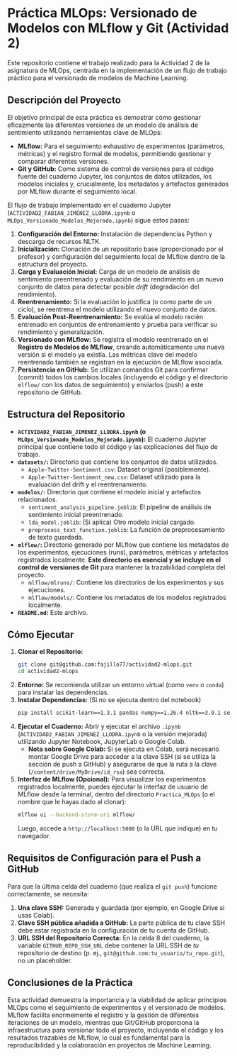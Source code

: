 # Práctica MLOps: Versionado de Modelos con MLflow y Git (Actividad 2)

Este repositorio contiene el trabajo realizado para la Actividad 2 de la asignatura de MLOps, centrada en la implementación de un flujo de trabajo práctico para el versionado de modelos de Machine Learning.

## Descripción del Proyecto

El objetivo principal de esta práctica es demostrar cómo gestionar eficazmente las diferentes versiones de un modelo de análisis de sentimiento utilizando herramientas clave de MLOps:

*   **MLflow:** Para el seguimiento exhaustivo de experimentos (parámetros, métricas) y el registro formal de modelos, permitiendo gestionar y comparar diferentes versiones.
*   **Git y GitHub:** Como sistema de control de versiones para el código fuente del cuaderno Jupyter, los conjuntos de datos utilizados, los modelos iniciales y, crucialmente, los metadatos y artefactos generados por MLflow durante el seguimiento local.

El flujo de trabajo implementado en el cuaderno Jupyter (`ACTIVIDAD2_FABIAN_JIMENEZ_LLODRA.ipynb` o `MLOps_Versionado_Modelos_Mejorado.ipynb`) sigue estos pasos:

1.  **Configuración del Entorno:** Instalación de dependencias Python y descarga de recursos NLTK.
2.  **Inicialización:** Clonación de un repositorio base (proporcionado por el profesor) y configuración del seguimiento local de MLflow dentro de la estructura del proyecto.
3.  **Carga y Evaluación Inicial:** Carga de un modelo de análisis de sentimiento preentrenado y evaluación de su rendimiento en un nuevo conjunto de datos para detectar posible *drift* (degradación del rendimiento).
4.  **Reentrenamiento:** Si la evaluación lo justifica (o como parte de un ciclo), se reentrena el modelo utilizando el nuevo conjunto de datos.
5.  **Evaluación Post-Reentrenamiento:** Se evalúa el modelo recién entrenado en conjuntos de entrenamiento y prueba para verificar su rendimiento y generalización.
6.  **Versionado con MLflow:** Se registra el modelo reentrenado en el **Registro de Modelos de MLflow**, creando automáticamente una nueva versión si el modelo ya existía. Las métricas clave del modelo reentrenado también se registran en la ejecución de MLflow asociada.
7.  **Persistencia en GitHub:** Se utilizan comandos Git para confirmar (commit) todos los cambios locales (incluyendo el código y el directorio `mlflow/` con los datos de seguimiento) y enviarlos (push) a este repositorio de GitHub.

## Estructura del Repositorio

*   **`ACTIVIDAD2_FABIAN_JIMENEZ_LLODRA.ipynb` (o `MLOps_Versionado_Modelos_Mejorado.ipynb`):** El cuaderno Jupyter principal que contiene todo el código y las explicaciones del flujo de trabajo.
*   **`datasets/`:** Directorio que contiene los conjuntos de datos utilizados.
    *   `Apple-Twitter-Sentiment.csv`: Dataset original (posiblemente).
    *   `Apple-Twitter-Sentiment_new.csv`: Dataset utilizado para la evaluación del drift y el reentrenamiento.
*   **`modelos/`:** Directorio que contiene el modelo inicial y artefactos relacionados.
    *   `sentiment_analysis_pipeline.joblib`: El pipeline de análisis de sentimiento inicial preentrenado.
    *   `lda_model.joblib`: (Si aplica) Otro modelo inicial cargado.
    *   `preprocess_text_function.joblib`: La función de preprocesamiento de texto guardada.
*   **`mlflow/`:** Directorio generado por MLflow que contiene los metadatos de los experimentos, ejecuciones (runs), parámetros, métricas y artefactos registrados localmente. **Este directorio es esencial y se incluye en el control de versiones de Git** para mantener la trazabilidad completa del proyecto.
    *   `mlflow/mlruns/`: Contiene los directorios de los experimentos y sus ejecuciones.
    *   `mlflow/models/`: Contiene los metadatos de los modelos registrados localmente.
*   **`README.md`:** Este archivo.

## Cómo Ejecutar

1.  **Clonar el Repositorio:**
    ```bash
    git clone git@github.com:fajillo77/actividad2-mlops.git
    cd actividad2-mlops
    ```
2.  **Entorno:** Se recomienda utilizar un entorno virtual (como `venv` o `conda`) para instalar las dependencias.
3.  **Instalar Dependencias:** (Si no se ejecuta dentro del notebook)
    ```bash
    pip install scikit-learn==1.3.1 pandas numpy==1.26.4 nltk==3.9.1 seaborn==0.13.2 xgboost mlflow==2.19.0 flask pyngrok joblib notebook
    ```
4.  **Ejecutar el Cuaderno:** Abrir y ejecutar el archivo `.ipynb` (`ACTIVIDAD2_FABIAN_JIMENEZ_LLODRA.ipynb` o la versión mejorada) utilizando Jupyter Notebook, JupyterLab o Google Colab.
    *   **Nota sobre Google Colab:** Si se ejecuta en Colab, será necesario montar Google Drive para acceder a la clave SSH (si se utiliza la sección de push a GitHub) y asegurarse de que la ruta a la clave (`/content/drive/MyDrive/id_rsa`) sea correcta.
5.  **Interfaz de MLflow (Opcional):** Para visualizar los experimentos registrados localmente, puedes ejecutar la interfaz de usuario de MLflow desde la terminal, dentro del directorio `Practica_MLOps` (o el nombre que le hayas dado al clonar):
    ```bash
    mlflow ui --backend-store-uri mlflow/
    ```
    Luego, accede a `http://localhost:5000` (o la URL que indique) en tu navegador.

## Requisitos de Configuración para el Push a GitHub

Para que la última celda del cuaderno (que realiza el `git push`) funcione correctamente, se necesita:

1.  **Una clave SSH:** Generada y guardada (por ejemplo, en Google Drive si usas Colab).
2.  **Clave SSH pública añadida a GitHub:** La parte pública de tu clave SSH debe estar registrada en la configuración de tu cuenta de GitHub.
3.  **URL SSH del Repositorio Correcta:** En la celda 8 del cuaderno, la variable `GITHUB_REPO_SSH_URL` debe contener la URL SSH de *tu* repositorio de destino (p. ej., `git@github.com:tu_usuario/tu_repo.git`), no un placeholder.

## Conclusiones de la Práctica

Esta actividad demuestra la importancia y la viabilidad de aplicar principios MLOps como el seguimiento de experimentos y el versionado de modelos. MLflow facilita enormemente el registro y la gestión de diferentes iteraciones de un modelo, mientras que Git/GitHub proporciona la infraestructura para versionar todo el proyecto, incluyendo el código y los resultados trazables de MLflow, lo cual es fundamental para la reproducibilidad y la colaboración en proyectos de Machine Learning.

